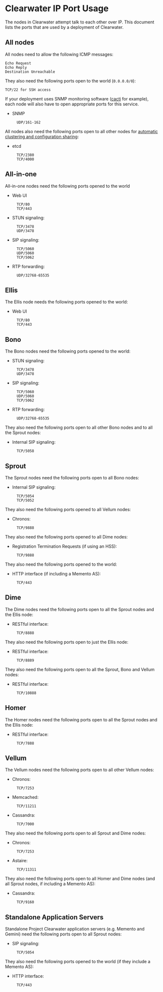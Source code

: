 # Clearwater IP Port Usage

The nodes in Clearwater attempt talk to each other over IP.  This document lists the ports that are used by a deployment of Clearwater.

## All nodes

All nodes need to allow the following ICMP messages:

    Echo Request
    Echo Reply
    Destination Unreachable

They also need the following ports open to the world (`0.0.0.0/0`):

    TCP/22 for SSH access

If your deployment uses SNMP monitoring software ([cacti](http://www.cacti.net/) for example), each node will also have to open appropriate ports for this service.

* SNMP

        UDP/161-162

All nodes also need the following ports open to all other nodes for [automatic clustering and configuration sharing](Automatic_Clustering_Config_Sharing.md):

* etcd

        TCP/2380
        TCP/4000

## All-in-one

All-in-one nodes need the following ports opened to the world

* Web UI

        TCP/80
        TCP/443

* STUN signaling:

        TCP/3478
        UDP/3478

* SIP signaling:

        TCP/5060
        UDP/5060
        TCP/5062

* RTP forwarding:

        UDP/32768-65535

## Ellis

The Ellis node needs the following ports opened to the world:

* Web UI

        TCP/80
        TCP/443

## Bono

The Bono nodes need the following ports opened to the world:

* STUN signaling:

        TCP/3478
        UDP/3478

* SIP signaling:

        TCP/5060
        UDP/5060
        TCP/5062

* RTP forwarding:

        UDP/32768-65535

They also need the following ports open to all other Bono nodes and to all the Sprout nodes:

* Internal SIP signaling:

        TCP/5058

## Sprout

The Sprout nodes need the following ports open to all Bono nodes:

* Internal SIP signaling:

        TCP/5054
        TCP/5052

They also need the following ports opened to all Vellum nodes:

* Chronos:

        TCP/9888

They also need the following ports opened to all Dime nodes:

* Registration Termination Requests (if using an HSS):

        TCP/9888

They also need the following ports opened to the world:

* HTTP interface (if including a Memento AS):

        TCP/443


## Dime

The Dime nodes need the following ports open to all the Sprout nodes and the Ellis node:

* RESTful interface:

        TCP/8888

They also need the following ports open to just the Ellis node:

* RESTful interface:

        TCP/8889

They also need the following ports open to all the Sprout, Bono and Vellum nodes:

* RESTful interface:

        TCP/10888

## Homer

The Homer nodes need the following ports open to all the Sprout nodes and the Ellis node:

* RESTful interface:

        TCP/7888

## Vellum

The Vellum nodes need the following ports open to all other Vellum nodes:

* Chronos:

        TCP/7253

* Memcached:

        TCP/11211

* Cassandra:

        TCP/7000

They also need the following ports open to all Sprout and Dime nodes:

* Chronos:

        TCP/7253

* Astaire:

        TCP/11311

They also need the following ports open to all Homer and Dime nodes (and all Sprout nodes, if including a Memento AS):

* Cassandra:

        TCP/9160

## Standalone Application Servers

Standalone Project Clearwater application servers (e.g. Memento and Gemini) need the following ports open to all Sprout nodes:

* SIP signaling:

        TCP/5054

They also need the following ports opened to the world (if they include a Memento AS):

* HTTP interface:

        TCP/443
